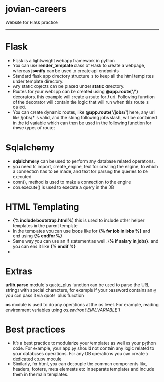 # jovian-careers
Website for Flask practice

---

# Flask

- Flask is a lightweight webapp framework in python
- You can use **render_template** class of Flask to create a webpage, whereas **jsonify** can be used to create api endpoints
- Standard flask app directory structure is to keep all the html templates under template directory.
- Any static objects can be placed under **static** directory.
- Routes for your webapp can be created using **@app.route('/')** decorators. this example will create a route for **/** uri. Following function of the decorator will contain the logic that will run when this route is called.
- You can create dynamic routes, like **@app.route('/jobs/<id>')** here, any uri like /jobs/* is valid, and the string following jobs slash, will be contained in the id variable which can then be used in the following function for these types of routes

# Sqlalchemy

- **sqlalchmeny** can be used to perform any database related operations.
- you need to import, create_engine, text for creating the engine, to which a connection has to be made, and text for parsing the queries to be executed
- conn(), method is used to make a connection to the engine
- con.execute() is used to execute a query in the DB

# HTML Templating

- **{% include bootstrap.html%}** this is used to include other helper templates in the parent template
- In the templates you can use loops like for **{% for job in jobs %}**
and end using **{% endfor %}**
- Same way you can use an if statement as well. **{% if salary in jobs}**. and you can end it like **{% endif %}**
- 

# Extras

**urlib.parse** module's quote_plus function can be used to parse the URL strings with special characters, for example if your password contains an `@` you can pass it via quote_plus function

**os** module is used to do any operations at the os level. For example, reading environment variables using _os.environ('ENV_VARIABLE')_

# Best practices

- It's a best practice to modularize your templates as well as your python code. For example, your app.py should not contain any logic related to your databases operations. For any DB operations you can create a dedicated db.py module
- Similarly, for html, you can decouple the common components like, headers, footers, meta elements etc in separate templates and include them in the main templates.
